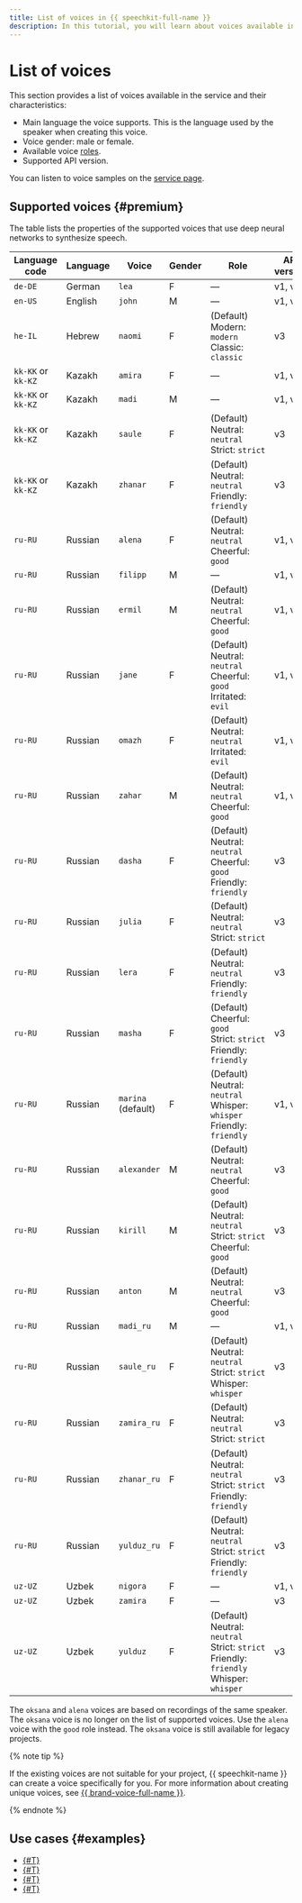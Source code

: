 ```yaml
---
title: List of voices in {{ speechkit-full-name }}
description: In this tutorial, you will learn about voices available in {{ speechkit-name }}.
---
```


# List of voices

This section provides a list of voices available in the service and their characteristics:

* Main language the voice supports. This is the language used by the speaker when creating this voice.
* Voice gender: male or female.
* Available voice [roles](index.md#role).
* Supported API version.

You can listen to voice samples on the [service page](/services/speechkit).

## Supported voices {#premium}


The table lists the properties of the supported voices that use deep neural networks to synthesize speech.

| Language code | Language | Voice | Gender | Role | API version | 
|---------| ---- | ---- | -- |--------|---|
| `de-DE` | German | `lea` | F | — | v1, v3 |
| `en-US` | English | `john` | M | — | v1, v3 |
| `he-IL` | Hebrew | `naomi` | F | (Default) Modern: `modern` </br> Classic: `classic`| v3 |
| `kk-KK` or `kk-KZ` | Kazakh | `amira` | F | — | v1, v3 |
| `kk-KK` or `kk-KZ` | Kazakh | `madi` | M | — | v1, v3 |
| `kk-KK` or `kk-KZ` | Kazakh | `saule` | F | (Default) Neutral: `neutral` </br> Strict: `strict` | v3 |
| `kk-KK` or `kk-KZ` | Kazakh | `zhanar` | F | (Default) Neutral: `neutral` </br>Friendly: `friendly` | v3 |
| `ru-RU` | Russian | `alena` | F | (Default) Neutral: `neutral` </br> Cheerful: `good` </br> | v1, v3 |
| `ru-RU` | Russian | `filipp` | M | — | v1, v3 |
| `ru-RU` | Russian | `ermil` | M | (Default) Neutral: `neutral` </br> Cheerful: `good` | v1, v3 |
| `ru-RU` | Russian | `jane` | F | (Default) Neutral: `neutral` </br> Cheerful: `good` </br> Irritated: `evil` | v1, v3 |
| `ru-RU` | Russian | `omazh` | F | (Default) Neutral: `neutral` </br> Irritated: `evil` | v1, v3 |
| `ru-RU` | Russian | `zahar` | M | (Default) Neutral: `neutral` </br> Cheerful: `good` | v1, v3 |
| `ru-RU` | Russian | `dasha` | F | (Default) Neutral: `neutral` </br> Cheerful: `good`</br> Friendly: `friendly` | v3 |
| `ru-RU` | Russian | `julia` | F | (Default) Neutral: `neutral` </br> Strict: `strict` | v3 |
| `ru-RU` | Russian | `lera` | F | (Default) Neutral: `neutral` </br> Friendly: `friendly` | v3 |
| `ru-RU` | Russian | `masha` | F | (Default) Cheerful: `good` </br> Strict: `strict` </br> Friendly: `friendly` | v3 |
| `ru-RU` | Russian | `marina` </br> (default) | F | (Default) Neutral: `neutral` </br> Whisper: `whisper` </br> Friendly: `friendly` | v1, v3 |
| `ru-RU` | Russian | `alexander` | M | (Default) Neutral: `neutral` </br> Cheerful: `good` | v3 |
| `ru-RU` | Russian | `kirill` | M | (Default) Neutral: `neutral` </br> Strict: `strict` </br> Cheerful: `good` | v3 |
| `ru-RU` | Russian | `anton` | M | (Default) Neutral: `neutral` </br> Cheerful: `good` | v3 |
| `ru-RU` | Russian | `madi_ru` | M | — | v1, v3 |
| `ru-RU` | Russian | `saule_ru` | F | (Default) Neutral: `neutral`</br>Strict: `strict`</br>Whisper: `whisper` | v3 |
| `ru-RU` | Russian | `zamira_ru` | F | (Default) Neutral: `neutral`</br>Strict: `strict` | v3 |
| `ru-RU` | Russian | `zhanar_ru` | F | (Default) Neutral: `neutral`</br>Strict: `strict`</br>Friendly: `friendly` | v3 |
| `ru-RU` | Russian | `yulduz_ru` | F | (Default) Neutral: `neutral`</br>Strict: `strict`</br>Friendly: `friendly` | v3 |
| `uz-UZ` | Uzbek | `nigora` | F | — | v1, v3 |
| `uz-UZ` | Uzbek | `zamira` | F | — | v3 |
| `uz-UZ` | Uzbek | `yulduz` | F | (Default) Neutral: `neutral`</br>Strict: `strict`</br>Friendly: `friendly`</br>Whisper: `whisper` | v3 |


The `oksana` and `alena` voices are based on recordings of the same speaker. The `oksana` voice is no longer on the list of supported voices. Use the `alena` voice with the `good` role instead. The `oksana` voice is still available for legacy projects.


{% note tip %}

If the existing voices are not suitable for your project, {{ speechkit-name }} can create a voice specifically for you. For more information about creating unique voices, see [{{ brand-voice-full-name }}](brand-voice/index.md).

{% endnote %}

## Use cases {#examples}

* [{#T}](api/tts-examples-v3.md)
* [{#T}](api/tts-v3-rest.md)
* [{#T}](api/tts-wav.md)
* [{#T}](api/tts-ogg.md)
